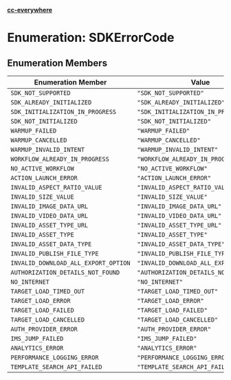 [**cc-everywhere**](../../../../../index.md)

<HorizontalLine />

# Enumeration: SDKErrorCode

## Enumeration Members

| Enumeration Member | Value |
| ------ | ------ |
| `SDK_NOT_SUPPORTED` | `"SDK_NOT_SUPPORTED"` |
| `SDK_ALREADY_INITIALIZED` | `"SDK_ALREADY_INITIALIZED"` |
| `SDK_INITIALIZATION_IN_PROGRESS` | `"SDK_INITIALIZATION_IN_PROGRESS"` |
| `SDK_NOT_INITIALIZED` | `"SDK_NOT_INITIALIZED"` |
| `WARMUP_FAILED` | `"WARMUP_FAILED"` |
| `WARMUP_CANCELLED` | `"WARMUP_CANCELLED"` |
| `WARMUP_INVALID_INTENT` | `"WARMUP_INVALID_INTENT"` |
| `WORKFLOW_ALREADY_IN_PROGRESS` | `"WORKFLOW_ALREADY_IN_PROGRESS"` |
| `NO_ACTIVE_WORKFLOW` | `"NO_ACTIVE_WORKFLOW"` |
| `ACTION_LAUNCH_ERROR` | `"ACTION_LAUNCH_ERROR"` |
| `INVALID_ASPECT_RATIO_VALUE` | `"INVALID_ASPECT_RATIO_VALUE"` |
| `INVALID_SIZE_VALUE` | `"INVALID_SIZE_VALUE"` |
| `INVALID_IMAGE_DATA_URL` | `"INVALID_IMAGE_DATA_URL"` |
| `INVALID_VIDEO_DATA_URL` | `"INVALID_VIDEO_DATA_URL"` |
| `INVALID_ASSET_TYPE_URL` | `"INVALID_ASSET_TYPE_URL"` |
| `INVALID_ASSET_TYPE` | `"INVALID_ASSET_TYPE"` |
| `INVALID_ASSET_DATA_TYPE` | `"INVALID_ASSET_DATA_TYPE"` |
| `INVALID_PUBLISH_FILE_TYPE` | `"INVALID_PUBLISH_FILE_TYPE"` |
| `INVALID_DOWNLOAD_ALL_EXPORT_OPTION` | `"INVALID_DOWNLOAD_ALL_EXPORT_OPTION"` |
| `AUTHORIZATION_DETAILS_NOT_FOUND` | `"AUTHORIZATION_DETAILS_NOT_FOUND"` |
| `NO_INTERNET` | `"NO_INTERNET"` |
| `TARGET_LOAD_TIMED_OUT` | `"TARGET_LOAD_TIMED_OUT"` |
| `TARGET_LOAD_ERROR` | `"TARGET_LOAD_ERROR"` |
| `TARGET_LOAD_FAILED` | `"TARGET_LOAD_FAILED"` |
| `TARGET_LOAD_CANCELLED` | `"TARGET_LOAD_CANCELLED"` |
| `AUTH_PROVIDER_ERROR` | `"AUTH_PROVIDER_ERROR"` |
| `IMS_JUMP_FAILED` | `"IMS_JUMP_FAILED"` |
| `ANALYTICS_ERROR` | `"ANALYTICS_ERROR"` |
| `PERFORMANCE_LOGGING_ERROR` | `"PERFORMANCE_LOGGING_ERROR"` |
| `TEMPLATE_SEARCH_API_FAILED` | `"TEMPLATE_SEARCH_API_FAILED"` |
